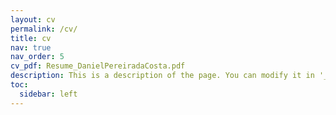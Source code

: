 ```yaml
---
layout: cv
permalink: /cv/
title: cv
nav: true
nav_order: 5
cv_pdf: Resume_DanielPereiradaCosta.pdf
description: This is a description of the page. You can modify it in '_pages/cv.md'. You can also change or remove the top pdf download button.
toc:
  sidebar: left
---
```

